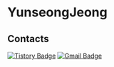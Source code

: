 YunseongJeong
=============
Contacts
--------
<div>
  
[![Tistory Badge](https://img.shields.io/badge/Tistory-Blog-green?style=flat-square&logo=tistory&logoColor=white)](https://yunseong.tistory.com/)
[![Gmail Badge](https://img.shields.io/badge/Gmail-Contact-red?style=flat-square&logo=gmail&logoColor=white)](mailto:dev.yunseong@gmail.com)

</div>


<!--
**YunseongJeong/YunseongJeong** is a ✨ _special_ ✨ repository because its `README.md` (this file) appears on your GitHub profile.

Here are some ideas to get you started:

- 🔭 I’m currently working on ...
- 🌱 I’m currently learning ...
- 👯 I’m looking to collaborate on ...
- 🤔 I’m looking for help with ...
- 💬 Ask me about ...
- 📫 How to reach me: ...
- 😄 Pronouns: ...
- ⚡ Fun fact: ...
-->
